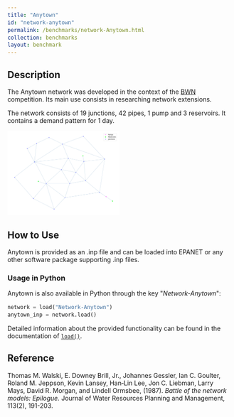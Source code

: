 ```yaml
---
title: "Anytown"
id: "network-anytown"
permalink: /benchmarks/network-Anytown.html
collection: benchmarks
layout: benchmark
---
```



## Description

The Anytown network was developed in the context of the [BWN](BWN.html) competition. Its main use consists in
researching network extensions.

The network consists of 19 junctions, 42 pipes, 1 pump and 3 reservoirs. It contains a demand pattern for 1 day.

<img src="../static/benchmarks/network-anytown/anytown_plot.png" width="50%"/>

## How to Use

Anytown is provided as an .inp file and can be loaded into EPANET or any other software package
supporting .inp files.

### Usage in Python

Anytown is also available in Python through the key "*Network-Anytown*":
```python
network = load("Network-Anytown")
anytown_inp = network.load()
```

Detailed information about the provided functionality can be found in the documentation of
[`load()`](https://water-benchmark-hub.readthedocs.io/en/stable/water_benchmark_hub.networks.html#water_benchmark_hub.networks.networks.Anytown.load).


## Reference

Thomas M. Walski, E. Downey Brill, Jr., Johannes Gessler, Ian C. Goulter, Roland M. Jeppson,
Kevin Lansey, Han‐Lin Lee, Jon C. Liebman, Larry Mays, David R. Morgan,
and Lindell Ormsbee, (1987).
*Battle of the network models: Epilogue.*
Journal of Water Resources Planning and Management, 113(2), 191-203.
[<i class="bi bi-link"></i>](https://doi.org/10.1061/(ASCE)0733-9496(1987)113:2(191))
